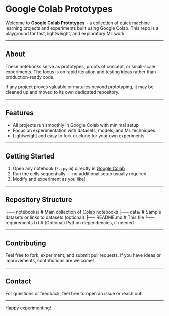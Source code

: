 # Google Colab Prototypes

Welcome to **Google Colab Prototypes** - a collection of quick machine learning projects and experiments built using Google Colab. This repo is a playground for fast, lightweight, and exploratory ML work.

---

## About

These notebooks serve as prototypes, proofs of concept, or small-scale experiments. The focus is on rapid iteration and testing ideas rather than production-ready code.

If any project proves valuable or matures beyond prototyping, it may be cleaned up and moved to its own dedicated repository.

---

## Features

- All projects run smoothly in Google Colab with minimal setup
- Focus on experimentation with datasets, models, and ML techniques
- Lightweight and easy to fork or clone for your own experiments

---

## Getting Started

1. Open any notebook (`*.ipynb`) directly in [Google Colab](https://colab.research.google.com/)
2. Run the cells sequentially — no additional setup usually required
3. Modify and experiment as you like!

---

## Repository Structure

├── notebooks/ # Main collection of Colab notebooks
├── data/ # Sample datasets or links to datasets (optional)
├── README.md # This file
└── requirements.txt # (Optional) Python dependencies, if needed


---

## Contributing

Feel free to fork, experiment, and submit pull requests. If you have ideas or improvements, contributions are welcome!

---

## Contact

For questions or feedback, feel free to open an issue or reach out!

---

Happy experimenting!
